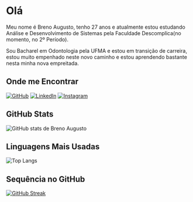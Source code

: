 
# Olá

Meu nome é Breno Augusto, tenho 27 anos e atualmente estou estudando Análise e Desenvolvimento de Sistemas pela Faculdade Descomplica(no momento, no 2º Período).

Sou Bacharel em Odontologia pela UFMA e estou em transição de carreira, estou muito empenhado neste novo caminho e estou aprendendo bastante nesta minha nova empreitada.

## Onde me Encontrar

[![GitHub](https://img.shields.io/badge/GitHub-151515?style=for-the-badge&logo=github&logoColor=79ff97)](https://github.com/brenoaug)
[![LinkedIn](https://img.shields.io/badge/LinkedIn-151515?style=for-the-badge&logo=linkedin&logoColor=79ff97)](https://www.linkedin.com/in/breaugustocp/)
[![Instagram](https://img.shields.io/badge/Instagram-151515?style=for-the-badge&logo=instagram&logoColor=79ff97)](https://www.instagram.com/breaugustocp/)

## GitHub Stats

![GitHub stats de Breno Augusto](https://github-readme-stats.vercel.app/api?username=brenoaug&theme=transparent&bg_color=151515&border_color=79ff97&show_icons=true&icon_color=79ff97&title_color=79ff97&text_color=FFF&hide_title=true&locale=pt-br)


## Linguagens Mais Usadas

![Top Langs](https://github-readme-stats-git-masterrstaa-rickstaa.vercel.app/api/top-langs/?username=brenoaug&layout=compact&bg_color=151515&border_color=79ff97&title_color=79ff97&text_color=FFF&locale=pt-br&hide_title=true)

## Sequência no GitHub 

[![GitHub Streak](https://streak-stats.demolab.com/?user=brenoaug&theme=github-dark&background=151515&border=79ff97&dates=79FF97&locale=pt-br)](https://git.io/streak-stats)
